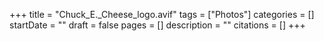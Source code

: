 +++
title = "Chuck_E._Cheese_logo.avif"
tags = ["Photos"]
categories = []
startDate = ""
draft = false
pages = []
description = ""
citations = []
+++
